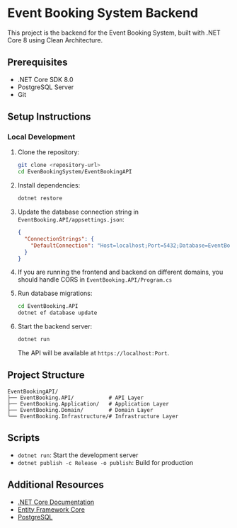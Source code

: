 # Event Booking System Backend

This project is the backend for the Event Booking System, built with .NET Core 8 using Clean Architecture.

## Prerequisites

- .NET Core SDK 8.0
- PostgreSQL Server
- Git

## Setup Instructions

### Local Development

1. Clone the repository:
   ```bash
   git clone <repository-url>
   cd EvenBookingSystem/EventBookingAPI
   ```

2. Install dependencies:
   ```bash
   dotnet restore
   ```

3. Update the database connection string in `EventBooking.API/appsettings.json`:
   ```json
   {
     "ConnectionStrings": {
       "DefaultConnection": "Host=localhost;Port=5432;Database=EventBookingDB;Username=your_username;Password=your_password"
     }
   }
   ```

4. If you are running the frontend and backend on different domains, you should handle CORS in `EventBooking.API/Program.cs`

5. Run database migrations:
   ```bash
   cd EventBooking.API
   dotnet ef database update
   ```

6. Start the backend server:
   ```bash
   dotnet run
   ```

   The API will be available at `https://localhost:Port`.


## Project Structure

```
EventBookingAPI/
├── EventBooking.API/           # API Layer
├── EventBooking.Application/   # Application Layer
├── EventBooking.Domain/        # Domain Layer
└── EventBooking.Infrastructure/# Infrastructure Layer
```

## Scripts

- `dotnet run`: Start the development server
- `dotnet publish -c Release -o publish`: Build for production

## Additional Resources

- [.NET Core Documentation](https://docs.microsoft.com/en-us/dotnet/core/)
- [Entity Framework Core](https://docs.microsoft.com/en-us/ef/core/)
- [PostgreSQL](https://www.postgresql.org/docs/) 